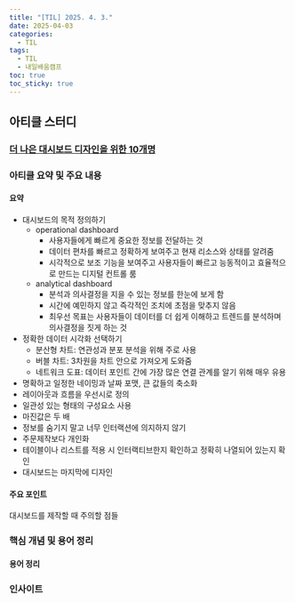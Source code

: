 ```yaml
---
title: "[TIL] 2025. 4. 3."
date: 2025-04-03
categories:
  - TIL
tags:
  - TIL
  - 내일배움캠프
toc: true
toc_sticky: true
---
```

## 아티클 스터디
### [더 나은 대시보드 디자인을 위한 10개명](https://medium.com/@calebcho/%EB%B2%88%EC%97%AD-%EB%8D%94-%EB%82%98%EC%9D%80-%EB%8C%80%EC%8B%9C%EB%B3%B4%EB%93%9C-%EB%94%94%EC%9E%90%EC%9D%B8%EC%9D%84-%EC%9C%84%ED%95%9C-10%EA%B0%9C%EB%AA%85-10-rules-for-better-dashboard-design-4fe915895b9c)

### 아티클 요약 및 주요 내용
#### 요약
- 대시보드의 목적 정의하기
	- operational dashboard
		- 사용자들에게 빠르게 중요한 정보를 전달하는 것
		- 데이터 편차를 빠르고 정확하게 보여주고 현재 리소스와 상태를 알려줌
		- 시각적으로 보조 기능을 보여주고 사용자들이 빠르고 능동적이고 효율적으로 만드는 디지털 컨트롤 룸
	- analytical dashboard
		- 분석과 의사결정을 지을 수 있는 정보를 한눈에 보게 함
		- 시간에 예민하지 않고 즉각적인 조치에 초점을 맞추지 않음
		- 최우선 목표는 사용자들이 데이터를 더 쉽게 이해하고 트렌드를 분석하며 의사결정을 짓게 하는 것
- 정확한 데이터 시각화 선택하기
	- 분산형 차트: 연관성과 분포 분석을 위해 주로 사용
	- 버블 차트: 3차원을 차트 안으로 가져오게 도와줌
	- 네트워크 도표: 데이터 포인트 간에 가장 많은 연결 관계를 알기 위해 매우 유용
- 명확하고 일정한 네이밍과 날짜 포맷, 큰 값들의 축소화
- 레이아웃과 흐름을 우선시로 정의
- 일관성 있는 형태의 구성요소 사용
- 마진값은 두 배 
- 정보를 숨기지 말고 너무 인터랙션에 의지하지 않기
- 주문제작보다 개인화
- 테이블이나 리스트를 적용 시 인터랙티브한지 확인하고 정확히 나열되어 있는지 확인
- 대시보드는 마지막에 디자인

#### 주요 포인트 
대시보드를 제작할 때 주의할 점들

### 핵심 개념 및 용어 정리
#### 용어 정리


### 인사이트

